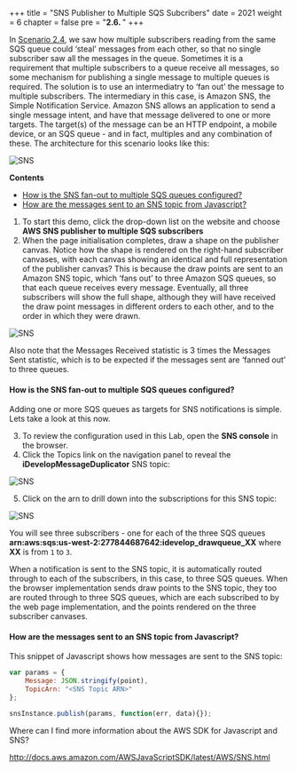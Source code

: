 +++
title = "SNS Publisher to Multiple SQS Subcribers"
date = 2021
weight = 6
chapter = false
pre = "<b>2.6. </b>"
+++

In [Scenario 2.4](../4-sqs-pub-subs/), we saw how multiple subscribers reading from the same SQS queue could ‘steal’ messages from each other, so that no single subscriber saw all the messages in the queue. Sometimes it is a requirement that multiple subscribers to a queue receive all messages, so some mechanism for publishing a single message to multiple queues is required. The solution is to use an intermediatry to ‘fan out’ the message to multiple subscribers. The intermediary in this case, is Amazon SNS, the Simple Notification Service. Amazon SNS allows an application to send a single message intent, and have that message delivered to one or more targets. The target(s) of the message can be an HTTP endpoint, a mobile device, or an SQS queue - and in fact, multiples and any combination of these. The architecture for this scenario looks like this:

![SNS](/images/2/snssqsarchitecture.png?width=50pc)

**Contents**
- [How is the SNS fan-out to multiple SQS queues configured?](#how-is-the-sns-fan-out-to-multiple-sqs-queues-configured)
- [How are the messages sent to an SNS topic from Javascript?](#how-are-the-messages-sent-to-an-sns-topic-from-javascript)

1. To start this demo, click the drop-down list on the website and choose **AWS SNS publisher to multiple SQS subscribers**
2. When the page initialisation completes, draw a shape on the publisher canvas. Notice how the shape is rendered on the right-hand subscriber canvases, with each canvas showing an identical and full representation of the publisher canvas? This is because the draw points are sent to an Amazon SNS topic, which ‘fans out’ to three Amazon SQS queues, so that each queue receives every message. Eventually, all three subscribers will show the full shape, although they will have received the draw point messages in different orders to each other, and to the order in which they were drawn.

![SNS](/images/2/12.png?width=90pc)

Also note that the Messages Received statistic is 3 times the Messages Sent statistic, which is to be expected if the messages sent are ‘fanned out’ to three queues.

#### How is the SNS fan-out to multiple SQS queues configured?
Adding one or more SQS queues as targets for SNS notifications is simple. Lets take a look at this now.

3. To review the configuration used in this Lab, open the **SNS console** in the browser.
4. Click the Topics link on the navigation panel to reveal the **iDevelopMessageDuplicator** SNS topic:

![SNS](/images/2/13.png?width=90pc)

5. Click on the arn to drill down into the subscriptions for this SNS topic:

![SNS](/images/2/14.png?width=90pc)

You will see three subscribers - one for each of the three SQS queues **arn:aws:sqs:us-west-2:277844687642:idevelop_drawqueue_XX** where **XX** is from ```1``` to ```3```.

When a notification is sent to the SNS topic, it is automatically routed through to each of the subscribers, in this case, to three SQS queues. When the browser implementation sends draw points to the SNS topic, they too are routed through to three SQS queues, which are each subscribed to by the web page implementation, and the points rendered on the three subscriber canvases.

#### How are the messages sent to an SNS topic from Javascript?
This snippet of Javascript shows how messages are sent to the SNS topic:

```js
var params = {
	Message: JSON.stringify(point),
	TopicArn: "<SNS Topic ARN>"
};

snsInstance.publish(params, function(err, data){});
```

Where can I find more information about the AWS SDK for Javascript and SNS?

http://docs.aws.amazon.com/AWSJavaScriptSDK/latest/AWS/SNS.html
